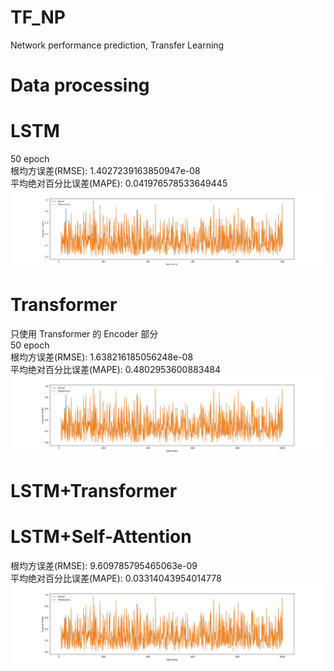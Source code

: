 # TF_NP
Network performance prediction, Transfer Learning
# Data processing

# LSTM
50 epoch  
根均方误差(RMSE): 1.4027239163850947e-08<br>
平均绝对百分比误差(MAPE): 0.041976578533649445
![uk_lstm.png](3_training%2Fuk_lstm.png)
# Transformer
只使用 Transformer 的 Encoder 部分  
50 epoch  
根均方误差(RMSE): 1.638216185056248e-08  
平均绝对百分比误差(MAPE): 0.4802953600883484
![uk_transformer.png](3_training%2Fuk_transformer.png)
# LSTM+Transformer

# LSTM+Self-Attention
根均方误差(RMSE): 9.609785795465063e-09  
平均绝对百分比误差(MAPE): 0.03314043954014778
![LSTM_Self-attention.png](3_training%2FLSTM_Self-attention.png)
